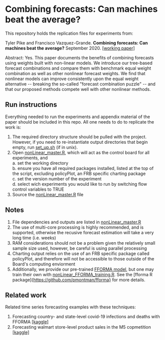 # Combining forecasts: Can machines beat the average?
This repository holds the replication files for experiments from:

Tyler Pike and Francisco Vazquez-Grande. **Combining forecasts: Can machines beat the average?** September 2020. [\[working paper\]](https://papers.ssrn.com/sol3/papers.cfm?abstract_id=3691117)

  
Abstract: Yes. This paper documents the benefits of combining forecasts using weights built with non-linear models.  We introduce our tree-based forecast combinations and compare them with benchmark equal weight combination as well as other nonlinear forecast weights. We find that nonlinear models can improve consistently upon the equal weight alternative -- breaking the so-called "forecast combination puzzle" -- and that our proposed methods compete well with other nonlinear methods.

## Run instructions
Everything needed to run the experiments and appendix material of the paper should be included in this repo. All one needs to do to replicate the work is:   
1. The required directory structure should be pulled with the project. However, if you need to re-instantiate output directories that begin empty, run [set_up.sh](./Scripts/set) (if in unix).
2. Open [nonLinear_master.R](./Scripts/nonLinear_master.R), which will act as the control board for all experiments, and  
    a. set the working directory  
    b. ensure you have all required packages installed, listed at the top of the script, excluding policyPlot, an FRB specific charting package  
    c. set the version number of the experiment   
    d. select wich experiments you would like to run by switching flow control variables to TRUE   
3. Source the [nonLinear_master.R](./Scripts/nonLinear_master.R) file

## Notes
1. File dependencies and outputs are listed in [nonLinear_master.R](./Scripts/nonLinear_master.R)
2. The use of multi-core processing is highly recommended, and is supported, otherwise the recusive forecast estimation will take a very long time (i.e. weeks)
3. RAM considerations should not be a problem given the relatively small sample size used, however, be careful is using parallel processing
4. Charting output relies on the use of an FRB specific package called policyPlot, and therefore will not be accessible to those outside of the Board's computing enviorment
5. Additionally, we provide our pre-trained [FFORMA model](./Data/Models), but one may train their own with [nonLinear_FFORMA_training.R](./Scripts/nonLinear_FFORMA_training.R). See the [fforma R package]{https://github.com/pmontman/fforma} for more details.

## Related work
Related time series forecasting examples with these techniques:
1. Forecasting country- and state-level covid-19 infections and deaths with FFORMA [\[kaggle\]](https://www.kaggle.com/tylerpike/covid-19-forecasting-fforma)
2. Forecasting walmart store-level product sales in the M5 copmetition [\[kaggle\]](https://www.kaggle.com/tylerpike/m5-forecasting-fforma)
